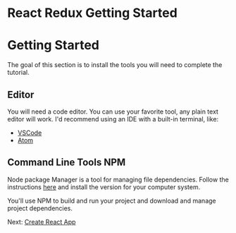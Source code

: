 # React Redux Getting Started

# Getting Started 

The goal of this section is to install the tools you will need to complete the tutorial. 

## Editor

You will need a code editor. You can use your favorite tool, any plain text editor will work. I'd recommend using an IDE with a built-in terminal, like: 

- [VSCode](https://code.visualstudio.com)
- [Atom](https://atom.io)

## Command Line Tools NPM

Node package Manager is a tool for managing file dependencies. Follow the instructions [here](https://www.npmjs.com/package/npm) and install the version for your computer system. 

You'll use NPM to build and run your project and download and manage project dependencies. 

Next: [Create React App](../P02-Create-React-App)
